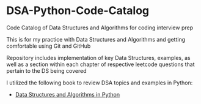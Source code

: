 # DSA-Python-Code-Catalog 
Code Catalog of Data Structures and Algorithms for coding interview prep

This is for my practice with Data Structures and Algorithms and getting comfortable using Git and GitHub

Repository includes implementation of key Data Structures, examples, as well as a section within each chapter of respective leetcode questions that pertain to the DS being covered

I utilized the following book to review DSA topics and examples in Python:
- [Data Structures and Algorithms in Python](https://www.amazon.com/Structures-Algorithms-Python-Michael-Goodrich/dp/1118290275)
